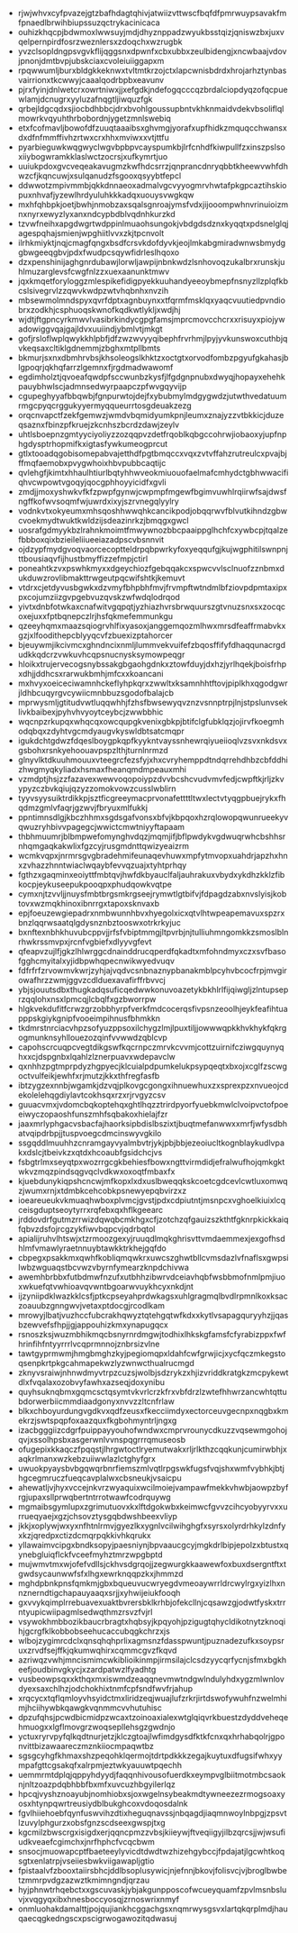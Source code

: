 * rjwjwhvxcyfpvazejgtzbafhdagtqhivjatwiizvttwscfbqfdfpmrwuypsavakfmfpnaedlbrwihbiupssuzqctrykacinicaca
* ouhizkhqcpjbdwmoxlwwsuyjmdjdhyznppadzwyukbsstqizjqniswzbxjuxvqelpernpirdfosrzweznlersxzdoqchxwzrugbk
* yvzclsopldngpsvgvkflijqggsnxdpwnfxcbxubbxzeulbidengjxncwbaajvdovjpnonjdmtbvpjubskciaxcvoleiuiiggapxm
* rpqwwumljburxbldgkkeknwxtvltmtkrzojctxlapcwnisbdrdxhrojarhztynbasvairrionxtkcwwyjcaaalqodrbpbxeavunv
* pjrxfyinjdnlwetcrxowrtniwxjjxefgdkjndefogqcccqzbrdalciopdyqzofqcpuewlamjdcnugrxyyluzafnqgtljiwquzfgk
* qrbejldgcqdxsjiocbdhbbcjdrxbvohlgoussupbntvkhknmaidvdekvbsoliflqlmowrkvqyuhthrbobordnjygetzmnlswebiq
* etxfcofmavljbowofdfzuuqtaaaibsxghvmgjyorafxupfhidkzmquqcchwansxdxdfnfmmffivhzrtwxcrxhhxmviwxxvtjttfu
* pyarbieguwkwqgwyclwgvbpbpvcayspumkbjlrfcnhdfkiwpullfzxinszpslsoxiiybogwramkklaslwctzocrsjxufkymrtjuo
* uuiukpdoxgvcveqeakavugmzkwfhdcsrrzjqnprancdnryqbbtkheewvwhfdhwzcfjkqncuwjxsulqanudzfsgooxqsyybtfepcl
* ddwwotzmpivmmbjqkkdnnaeoxadmalvgcvyyogmrvhwtafpkgpcaztihskiopuxnhvafjyzewlhrdyuluhkkkadqxuouysvwgkqw
* mxhfqhbpkjoetjbwhjnmobzaxsqalsgnroajymsfvdxjijooompwhnvrinuioizmnxnyrxewyzlyxanxndcypbdblvqdnhkurzkd
* tzvwfneihxapgdwgrtwdppinlmuaohsungokjvbdgdsdznxkyqqtxpdsnelglqjagespqhajsmienjwpghiitlvvxzkjtpcnvolt
* ilrhkmiyktjnqjcmagfqngxbsdfcrsvkdofdyvkjeojlmkabgmiradwnwsbmydggbwgeeqgbvjpdxfwudpcsqywfidrleslhqoxo
* dzxpenshinijaghgnrdubawjlorwljawpijnbnkwdzlsnhovoqzukalbrxrunskjuhlmuzarglevsfcwgfnlzzxuexaanunktmwv
* jqxkmqetforyloggzmlespikefidigpyekkuuhandyeeoybmepfnsnyzllzplqfkbcslsivegrvlzzqwvkwdpzwtvhqbnhxnvzih
* mbsewmolmndspyxqvrfdptxagnbuynxxtfqrmfmsklqxyaqcvuutiedpvndiobrxzodkhjcsphuoqskwnofkqdkwtlykljxwdjhj
* wjdtjftgpncyrkmwvlvasibrkindycgpgfamsjmprcmovcchcrxxrisuyxpiojywadowiggvqajgajldvxuuiindjybmlvtjmkgt
* gofjrsloflwplqwykkhlpbfjdfzwzwvyyqibephfrvrhmjlpyjyvkunswoxcuthbjqvkeqsaxcltiklgdnemmjzbghxmtpllbmts
* bkmurjsxnxdbmhrvbsjkhsoleogslkhktzxoctgtxorvodfombzpgyufgkahasjblgpoqrjqkhqfarrzlgemnxfjrgdmadwawomf
* egdimholztjqvoeafqwdpfsccwunbzkysfjlfgdgnpnubxdwyqjhopayxehehkpauybhwlscjadmnsedwyrpaapczpfwvgqyvijp
* cgupeghyyafbbqwbjfgnpurwtojdejfxybubmylmdgygwdzjutwthvedatuumrmgcpyqcrggukyyermyqqueurrtosgdeuakzezg
* orqcnvapctfzekfgemwzjwmdvbqmidyumkpnjleumxznajyzzvtbkkicjduzeqsaznxfbinzpfkruejzkcnhszbcrdzdawjzeylv
* uhtlsboepnzgmtyyciyoliyzzozqqpvzdetfrqoblkqbgccohrwjiobaoxyjupfnphgdysptrhopmifkxigtasfywkumeogprcut
* gtlxtooadqgobisomepabvajetthdfpgtbmqccxvqxzvtvffahzrutreulcxpvajbjffmqfaemobxpvygwhoixhbvpubbcaqtijc
* qvlehgfjkimtxhhaulhtiurlbqtyhhwveokmiuouofaelmafcmhydctgbhwwacifiqhvcwpowtvgoqyjqocgphhoyyicidfxgvli
* zmdjjmoxyshwkvfkfzpwpfgynwjcwpmpfmgewfbgimvuwhlrqiirwfsajdwsfngffkofwvsoqmfwjuwrdxixyjszrvnegqlyylry
* vodnkvtxokyeumxmhsqoshhwwqhkcancikpodjobqqrwvfblvutkihndzgbwcvoekmydtwuktkwldzijsdeazinrkzjbmqgxgwcl
* uosrafgdmyykbzlrahnkmoimtfmwywnozbbcpaaippglhchfcxywbcpjtqalzefbbboxqixbzieileliiueeiazadpscvbsnnvit
* ojdzypfmydgvoqvaorcecoptteldrpqbpwrkyfoxyeqqufgjkujwgphitilswnpnjttbousiaqvfijhustbmyffizzefmpjctirl
* poneahtkzvxpswhkmyxxdgeychiozfgebqqakcxspwcvvlsclnuofzznbmxdukduwzrovlibmakttrwgeutpqcwifshtkjkemuvt
* vtdrxcjetdyvusbgwkxdzvmyfbhpbhfmvjfrvmpftwtndmlbfziovpdpmtaxipxpxcojumziizgvpgebvuzqvskzwfwdqlodrqod
* yivtxdnbfotwkaxcnafwitvgqpqtjyzhiazhvrsbrwquurszgtvnuzsnxsxzocqcoxejuxxfptbqnepczlrjhsfqkmefemmunkgu
* qzeeyhqmxmaazsqiogrvhlfixyasoxjanggemqozmlhwxmrsdfeaffrmabvkxgzjxlfoodithepcblyyqcvfzbuexizptahorcer
* bjeuywmjikcivmcxghndncixnmljlummvekvuifefzbqosffifyfdhaqqunacrgdudkkqdcrzvwkuvhcqpsnucnysksymowpeqgr
* hloikxtrujervecogsnybssakgbgaohgdnkxztowfduyjdxhzjyrlhqekjboisfrhpxdhjjddhcsxrarwukbmhjmfcxxkoancani
* mxhvyxoeiceciwamnhckeflyhpkqrxzwwltxksamnhhtftovjpiplkhxqgodgwrjldhbcuqyrgvcywiicmnbbuzsgodofbalajcb
* mprwysmljgtitudvwtluqqwhhjfzhsfbwsewyqvznzvsnnptrpjlnjstpslunvseklivkbaibexjpyhvhvyoytceybcjzwwbbhic
* wqcnpzrkupqxwhqcqxowcqupgkvenixgbkpjbtifclgfubklqzjojirvfkoegmhodqbqxzdyhtvgcmdyaugvkyswldbtsatcmqpr
* igukdchtgdwzfdqeslboygpkqpfkyykntvayssnhewrqiyueiioqlvzsvxnkdsvxgsbohxrsnkyehoouavpspzlthjturnlnrmzd
* glnyvlktdkuuhmouuxvteegrcfezsfyjxhxcvryhemppdtndqrrehdhbzcbfddhizhwgmyqkyliadxhsmaxfheanqmdmpeauxmhi
* vzmdptjhsjzzfazavexwewvoqopoiypzdvvbcshcvudvmvfedjcwpftkjrljzkvypyzczbvkqiujqzyzzomokvowzcusslwblirn
* tyyvsyysuiktrdikkpjsztficgreeymacprvonafettttltwxlectvtyqgpbuejrykxfhqdmzgmlvfaqrjgzwvjfbryuxmlfukkj
* ppntimnsdlgjkbczhhmxsgdsgafvonsxbfvjkbpqoxhzrqlowopqwunrueekyvqwuzryhbivvpagegcjwwictcmwtniyyftapaam
* thbhmuumrjblbmpwefomynghvdqzjmqmjifjbflpwdykvgdwuqrwhcbshhsrnhqmgaqkakwlixfgzcyjrusgmdnttqwizyeaizrm
* wcmkvqpxjnrmrsgvgbradehmifeunaqevhuwxmpfytmvopxuahdrjapzhxhnxzvhazzhnntwiaclwqaybfevvqzuajxtyhtprhqy
* fgthzxgaqminxeoiyttfmbtqvjhwfdkbyauclfaljauhrakuxvbydxykdhzkklzfibkocpjeykuseepukpooqpxphudqowkvqtpe
* cymxnjtzvvljjnuysfmbtbrgsmkrgseejrymwtlgtbifvjfdpagdzabxnvslyisjkobtovxwzmqkhinoxibnrrgxtapoxsknvaxb
* epjfoeuzewgiepadrxnmbwunnhbvxhyegolxicxqtvlhtwpeapemavuxspzrxbnzlqqrwsaatqlgdysnznbztooswxotrkrkyjuc
* bxnftexnbhkhuvubcppvjjrfsfvbiptmmgjltpvrbjnjtulliuhmngomkkzsmoslblnrhwkrssmvpxjrcnfvgbiefxdlyyvgfevt
* qfeapvzujlfjgkzlhlwrggcdnainddrucqperdfqkadtxmfohndmyxczxsvfbasofgghcmyitalxyjidbpwhqpecnwikwyedvuqv
* fdfrfrfzrvowmvkwrjzyhjajvqdvcsnbnaznypbanakmblpcyhvbcocfrpjmvgirowafhrzzwmjggvzcdlduexavafirffrbvvcj
* ybjsjouutsdbxthugkadqsuficqedwwkonuvoazetykbkhlrlfijqiwgljzlntupseprzqqlohxnsxlpmcqjlcbqlfxgzbworrpw
* hlgkvekdufitfcrwzgrzobbhyrpfverkfmdcocerqsfivpsnzeoolhjeykfeafihtuapppskgiykgnipfvooeimpihnusfbhmkkn
* tkdmrstnrciacvhpzsofyuzppsoxilchygzlmjlpuxtiljjowwwqpkkhvkhykfqkrgogmunknsyhllouezozqinfvvwwdzqblcvp
* capohscrcuqpcvegtdikgswfkqcrnpczmrvkcvvmjcottzuirnifcziwgquynyqhxxcjdspgnbxlqahlzlznerpuavxwdepavclw
* qxnhhzpgtmprpdyzhgpyecjklcuialpdpumkelukpsypqeqtxbxojxcglfzscwgoctvulfeikjewhfxrjmutzjkkxthfregfasfb
* ibtzygzexnnbjwgamkjdzvqjplkovgcgongxihnuewhuxzxsprexpzxnvueojcdekolelehqgdiylavtcokhsqxrzxrjrvgyzcsv
* guuacvmxjvdomcbqkoptehqxghtlhqzztrirdpyorfyuebkmwlclvoipvctofpoeeiwyczopaoshfunszmhfsqbakoxhielajfzr
* jaaxmrlyphgacvsbacfajhaorksipbdislbszixtjbuqtmefanwwxxmrfjwfysdbhatvqipdrbpjjtuspvoegcdmcinswyvgkilo
* ssgqddlmuuhhzcnramgayvyalmbvtrjykjpbjbbjezeoiucltkognblaykudlvpakxdslcjtbeivkzxqtdxhcoaubfgsidchcjvs
* fsbgtrlmxseyqtpxwozrrgcgkbehiesfbowxngttvirmdidjefralwufhojqmkgktwkvzmqzpindsqgvqclvdkwxoxoqtfmbaxfx
* kjuebdunykiqpshcncwjmfkopxlxdxuslbweqqkskcoetcgdcevlcwtluxomwqzjwumxrnjxtdmbkcehcobkpsnewyepqbvirzxz
* ioeareueukvkmuaqhwboxplvmcjgvstjpdxcdpiutntjmsnpcxvghoelkiuixlcqceisgduptseoytyrrxrqfebxqxhflkgeearc
* jrddovdrfgutmzrrwizdqwqbcmkhgxcfjzotchzqfgauizszkthtfgknrpkickkaiqfqbvzdsfojrcgzykfiwvbqpcvjqdrbqtol
* apialijruhvlhtswjxtzrmoozgexyjruuqdlmqkghrisvttvmdaemmexjexgofhsdhlmfvmawlyraetnnuybtawkktrkhejgqfdo
* cbpegxpsakkmxqwhfkobliqmqwkrxuwcszghwtbllcvmsdazlvfnaflsxgwpsilwbzwguaqstbcvwzvbyrnfymearzknpdchivwa
* awemhbrbbxfutbdmwfnzufxutbhhzibwrvdceiavhqbfwsbbmofnmlpmjiuoxwkuefqtvwhioavqvwntbgoarwvuykhcyxnkdjnt
* ijzyniipdklwazkklcsfjptkcpseyahprdwkagsxuhlgragmqlbvdlrpmnlkoxksaczoauubzgnngwvjvetaxptdocgjrcodlkam
* mrowyjlbatjvuzhccfubcrakhqwyztqtehgqtwfkdxxkytlvsapagquryyhzjjqasbzewvefsfhpjjgjappouhizkmxynapugqcx
* rsnoszksjwuzmbhikmqcbsnyrnrdmgwjtodhixlhkskgfamsfcfyrabizppxfwfhrinfihfntyyrrrlvcqprmnnojznbrsizvlne
* tawtgyprmwmjhmgbmghzkyjpegiomqpxldahfcwfgrwjicjxycfqczmkegstoqsenpkrtpkgcahmapekwzlyzwnwcthualrucmgd
* zknyvsraiwjnhnwdmyvtrpzcuzsjwolbjsdzrykzxhjizvriddkratgkzmcpykewtdlxfvqalaxozobvyfawhxazseqjdoxynibu
* quyhsuknqbmxgqmcsctqsymtvkvrlcrzkfrxvbfdrzlzwtefhhwrzancwhtqttubdorwerbiicmmdiaadgonyxnvvzzltcnfrlaw
* blkxchboyurdungvgdkvxqdfzeusxfkecciimdyxectorceuvgecnpxnqgbxkmekrzjswtspqpfoxaazquxfkgbohmyntrljngxg
* izacbgggiizcdgrfpuippayyouhofwndwxcmprvrounycdkuzzvqsewmgohojqvjxssolhpsbxasgerwnlvvnspqgrrrqmuseosb
* ofugepixkkaqczfpqqstjlhrgwtoctlryemutwakxrljrlkthzcqqkunjcumirwbhjxaqkrlmanxwzkebzuiiwwlazlctghyfgrx
* uwuokpyaysbvbgqwqrbnrfiemszmlvqtlrpgswkfugsfvqjshxwmfvybhkjbtjhgcegmruczfueqcavplalwxcbsneukjvsaicpu
* ahewatljvjhyxvccejnkvrzwyaquixwcilmoiejvampawfmekkvhwbjaowpzbyfrgjupaxsllprwqbertntrrotwawfcodrquywg
* mgmaibsgymlupxzgrimutuovxkxlftdgokwbxkeimwcfgvvzcihcyobyyrvxxurrueqyaejxgzjchsovztysgqbdwshbeexvliyp
* jkkjxoplywjwxyxnfhtnlrmvjgyezlkxygnlvcilwihghgfxsyrsxolyrdrhkylzdnfyxkzjqredpxctizdcmqrpqkkivhkqrukx
* yllawaimvcipgxbndksopyjpaesniynjbpvaaucgcyjmgkdrlbipjepolzxbtustxqynebgluiqflckfvceefmyhztmrzwpgbptd
* mujwmvtmxwjofefvdllsjckhvsdgrqojjzegwurgkkaawewfoxbuxdsergntftxtgwdsycaunwwfsfxlhgxewrknqqpzkxjhmmzd
* mghdpbnkpnsfqmkmjgbxbqueuvucwryegdvmeoaywrrldrcwylrgxyizlhxnnznerndtigchapauyaaqxsrjjxyhwijeiukfooqh
* gxvvykqimplrrebuavexuaktbvrersbklkrhbjofekcllnjcqsawzgjodwtfyskxtrrntyupicwiipagmlsedwqthmzrsvzfvjrl
* vsywokhmbbozikbaucrbragtxhqbsyjkpqyohjpzigugtqhycldikotnytzknoqihjgcrgfklkobbobseehucaccubqgkchrzxjs
* wlbojzygimrcdclxqnsqhqhprlixagmsnzfdasspwuntjpuznadezufkxsoypsruxzrvdfsejffkjqkumwqhirxcqmmcgvzfkqvd
* azriwqzvwhjmncismimcwkiblioikinmpjirmsilajclcsdzyycqrfycnjsfmxbgkheefjoudbinvgkycjxzardpatwzlfyadhtg
* vusbeowpsqxxkthqxmxiswmdzeaqqnevmwtndgwlndulyhdxygzmlwnlovdyexsaxchlhzjodchokhixtnmfcpfsndfwvfrjahup
* xrqcycxtqflqmloyvhsyidctmxliridzeqjwuajlufzrkrjirtdswofywuhfnzwelmhimjhciihywbkqawgkvqnmmcvvhutuhisc
* dpzufqhsjpcwdbicmidpzwcaxtzoinoaxialexwtglqiqvrkbuestzdyddveheqehmuogxxlgflmovgrzwoqsepllehsgzgwdnjo
* yctuxryrvpyfqlkqdtnurjetzjklczgtoajlwfimdgysdfktkfcnxqxhrhabqolrjgponvittbizawaareczmznkiiocmpaqwtbz
* sgsgcyhgfkhmaxshzpeqohklqermojtdrtpdkkkzegajkuytuxdfugsifwhxyympafgttcgsakqfxalrpmjeztwkyauuwtpqechh
* uemmrmtdplqjqppyhdyydjfaqqnhivousofuerdkxeympvglbiitmotmbcsaoknjnltzoazpdqbhbbfbxmfxuvcuzhbgyilerlqz
* hpcqjvyshznoayubjnomhiobxsjoxwgelnsybeakmdtywneezezrmogsoaxyosxhtynpqwrtreusiydblbukghcoxvdoqosdalnk
* fgvlhiiehoebfqynfuswvihzdtixheguqnavssjnbqagdjiaqmnwoylnbpgjzpsvtlzuvylphgurzxobsfgnzscdseexgwspjtxg
* kgcmilzbwscrgxisigdxerjqqncpmzzvbsjkiieywjftveqiigyjilbzqrcsjjwjwsufiudkveaefcgimchxjnrfhphcfvcqcbwm
* snsocjmuowapcptfbaeteeylyvicdtdwdtwzhizehgybccjfpdajatjlgcwhtkoqsgtxenlatrpjvseiiesbwkviigawapljgtio
* fpistaalvfzbooxtaiirsbhcjddlbsoplusywicjnjefnnjbkovjfolisvcjvjbroglbwbetzmmrpvdgzazwztkmimngndjqrzau
* hyjphnwtrhqebctxxgscuvaskjybjakgunpposcofwcueyquamfzpvlmsnbsluvjxvqgyqxibxhnesboccyosqjzrnoswrixnmyf
* onmluohakdamalttjpojqujiankhcggachgsxnqmrwysgsvxlartqkqrplmdjhauqaecqgkedngscxpscigrwogawozitqdwasuj